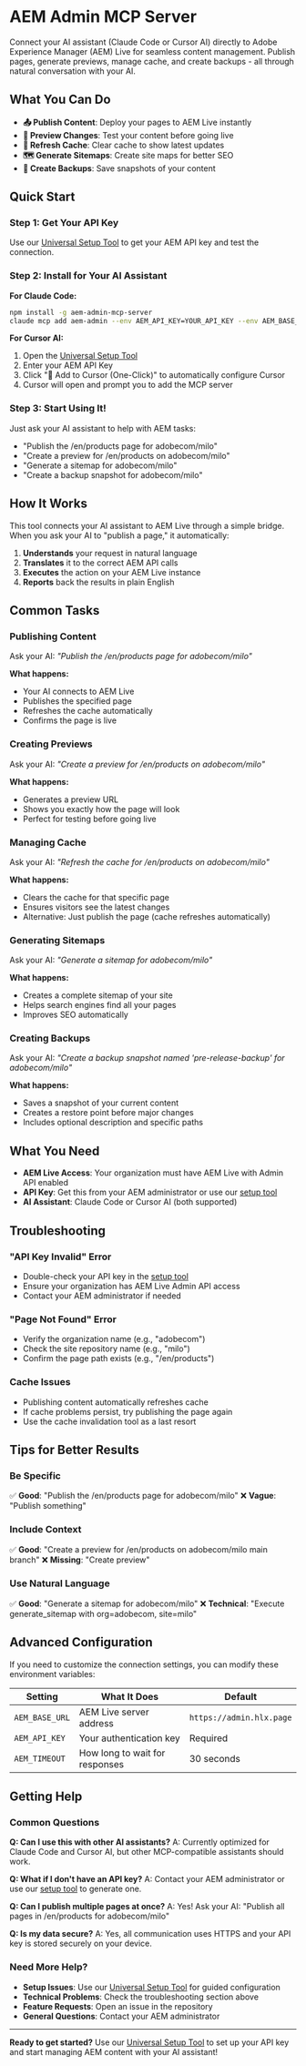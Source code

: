 # AEM Admin MCP Server

Connect your AI assistant (Claude Code or Cursor AI) directly to Adobe Experience Manager (AEM) Live for seamless content management. Publish pages, generate previews, manage cache, and create backups - all through natural conversation with your AI.

## What You Can Do

- **📤 Publish Content**: Deploy your pages to AEM Live instantly
- **👀 Preview Changes**: Test your content before going live
- **🔄 Refresh Cache**: Clear cache to show latest updates
- **🗺️ Generate Sitemaps**: Create site maps for better SEO
- **💾 Create Backups**: Save snapshots of your content

## Quick Start

### Step 1: Get Your API Key
Use our [Universal Setup Tool](setup.html) to get your AEM API key and test the connection.

### Step 2: Install for Your AI Assistant

**For Claude Code:**
```bash
npm install -g aem-admin-mcp-server
claude mcp add aem-admin --env AEM_API_KEY=YOUR_API_KEY --env AEM_BASE_URL=https://admin.hlx.page -- aem-admin-mcp-server
```

**For Cursor AI:**
1. Open the [Universal Setup Tool](setup.html)
2. Enter your AEM API Key
3. Click "📱 Add to Cursor (One-Click)" to automatically configure Cursor
4. Cursor will open and prompt you to add the MCP server

### Step 3: Start Using It!
Just ask your AI assistant to help with AEM tasks:
- "Publish the /en/products page for adobecom/milo"
- "Create a preview for /en/products on adobecom/milo"
- "Generate a sitemap for adobecom/milo"
- "Create a backup snapshot for adobecom/milo"

## How It Works

This tool connects your AI assistant to AEM Live through a simple bridge. When you ask your AI to "publish a page," it automatically:

1. **Understands** your request in natural language
2. **Translates** it to the correct AEM API calls
3. **Executes** the action on your AEM Live instance
4. **Reports** back the results in plain English

## Common Tasks

### Publishing Content
Ask your AI: *"Publish the /en/products page for adobecom/milo"*

**What happens:**
- Your AI connects to AEM Live
- Publishes the specified page
- Refreshes the cache automatically
- Confirms the page is live

### Creating Previews
Ask your AI: *"Create a preview for /en/products on adobecom/milo"*

**What happens:**
- Generates a preview URL
- Shows you exactly how the page will look
- Perfect for testing before going live

### Managing Cache
Ask your AI: *"Refresh the cache for /en/products on adobecom/milo"*

**What happens:**
- Clears the cache for that specific page
- Ensures visitors see the latest changes
- Alternative: Just publish the page (cache refreshes automatically)

### Generating Sitemaps
Ask your AI: *"Generate a sitemap for adobecom/milo"*

**What happens:**
- Creates a complete sitemap of your site
- Helps search engines find all your pages
- Improves SEO automatically

### Creating Backups
Ask your AI: *"Create a backup snapshot named 'pre-release-backup' for adobecom/milo"*

**What happens:**
- Saves a snapshot of your current content
- Creates a restore point before major changes
- Includes optional description and specific paths

## What You Need

- **AEM Live Access**: Your organization must have AEM Live with Admin API enabled
- **API Key**: Get this from your AEM administrator or use our [setup tool](setup.html)
- **AI Assistant**: Claude Code or Cursor AI (both supported)

## Troubleshooting

### "API Key Invalid" Error
- Double-check your API key in the [setup tool](setup.html)
- Ensure your organization has AEM Live Admin API access
- Contact your AEM administrator if needed

### "Page Not Found" Error
- Verify the organization name (e.g., "adobecom")
- Check the site repository name (e.g., "milo")
- Confirm the page path exists (e.g., "/en/products")

### Cache Issues
- Publishing content automatically refreshes cache
- If cache problems persist, try publishing the page again
- Use the cache invalidation tool as a last resort

## Tips for Better Results

### Be Specific
✅ **Good**: "Publish the /en/products page for adobecom/milo"
❌ **Vague**: "Publish something"

### Include Context
✅ **Good**: "Create a preview for /en/products on adobecom/milo main branch"
❌ **Missing**: "Create preview"

### Use Natural Language
✅ **Good**: "Generate a sitemap for adobecom/milo"
❌ **Technical**: "Execute generate_sitemap with org=adobecom, site=milo"

## Advanced Configuration

If you need to customize the connection settings, you can modify these environment variables:

| Setting | What It Does | Default |
|---------|--------------|---------|
| `AEM_BASE_URL` | AEM Live server address | `https://admin.hlx.page` |
| `AEM_API_KEY` | Your authentication key | Required |
| `AEM_TIMEOUT` | How long to wait for responses | 30 seconds |

## Getting Help

### Common Questions

**Q: Can I use this with other AI assistants?**
A: Currently optimized for Claude Code and Cursor AI, but other MCP-compatible assistants should work.

**Q: What if I don't have an API key?**
A: Contact your AEM administrator or use our [setup tool](setup.html) to generate one.

**Q: Can I publish multiple pages at once?**
A: Yes! Ask your AI: "Publish all pages in /en/products for adobecom/milo"

**Q: Is my data secure?**
A: Yes, all communication uses HTTPS and your API key is stored securely on your device.

### Need More Help?

- **Setup Issues**: Use our [Universal Setup Tool](setup.html) for guided configuration
- **Technical Problems**: Check the troubleshooting section above
- **Feature Requests**: Open an issue in the repository
- **General Questions**: Contact your AEM administrator

---

**Ready to get started?** Use our [Universal Setup Tool](setup.html) to set up your API key and start managing AEM content with your AI assistant!
